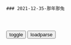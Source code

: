 ```tip
### 2021-12-35-那年那兔
```

<table id="tbc" style="white-space:pre-wrap">
</table>
<button onclick="toggleb()">toggle</button>
<button onclick="loadparse()">loadparse</button>
<br>
<!-- 🌸<br>🍅-　-🍑<hr>🍀 -->
<pre>
<textarea rows="30" cols="100" style="display: none" id="tar">

那年那兔那些事儿：兔子描述鹰酱家的大学太接地气，麻绳都是村子,动漫,国产动漫,好看视频
https://haokan.baidu.com/v?vid=9851403500901724709&sfrom=baidu-feed

各位知识分子朋友，欢迎来到我们这个种蘑菇的大家庭。

<font size="1" style="color:#DCDCDC">2022-03-14</font>

从那兔开始，震惊世界！ - 第十六章 诸君，且听龙吟！！！ - 顶点小说
https://www.maxreader.net/novel/congnatukaishizhenliangshijie/read_16.html

“各位知识分子朋友，欢迎来到我们这个种蘑菇嘞大家庭！！”

“啊，我们这边嘞好多都是从鹰酱家回来的，比如说那个什么很多轮子的村子回来的！”

下面的一只兔子对着伙伴悄悄说道：

“他说的是多伦多大学吧！”

豫兔继续说道：“还有那个树根很密集的大学的高材生！”

“他说的是密歇根大学。”

“还有那个叫啥，麻绳那个村嘞！”

“麻省理工学院！”

两只兔子有些无语的看着眼前的豫兔。

突然车子停了下来。

“啊，到了！”

众兔子纷纷跳下了车，只有那只豫兔还留在车上。

“俺们这些没文化的嘞搞不了这些东西。”

“种hua家就靠你们嘞，亲们！”

“帮俺们挺直腰杆子吧，拜拜！！！”

<font size="1" style="color:#DCDCDC">2022-03-14</font>

<p><font size="4""><b>
那年那兔：兔子的导弹定位不准，骆驼看完说明书，鹰酱哭了,动漫,g产动漫,好看视频</b></font>
https://haokan.baidu.com/v?vid=6005144825826484410&sfrom=baidu-feed

兔子你偷摸造这些东西，不会是用来打我的吧？

大屁眼子。

有朋自远方来，虽远必诛。

<font size="1" style="color:#DCDCDC"><b>2021/11/10 下午9:33:44</b></font>

那年那兔：鹰酱不愧是流氓大g，瞧瞧这一身打扮，这是要干啥去啊,动漫,g产动漫,好看视频
https://haokan.baidu.com/v?vid=4146387334426287428&sfrom=baidu-feed

这里是我的地盘，自古以来就是。从今往后这里我说了算，啊不，是自古以来就是我说了算。啊哈哈哈。a龖囗囗

我是
抗鸡奇侠闻风丧胆世界第三的文明古g
是也。我要雄起！a龖龖囗

<font size="1" style="color:#DCDCDC">2022-03-12</font>

那年那兔那些事儿：鹰酱来访种花家，看到兔子兵，冷汗都流下来了,动漫,g产动漫,好看视频
https://haokan.baidu.com/v?vid=1604740770736684415&sfrom=baidu-feed

从这一刻起，历史的齿轮，转了起来。

<font size="1" style="color:#DCDCDC">2022-03-11</font>

那年那兔：当年兔子跟鹰酱比海上实力，哭晕在厕所，有点悬殊哦,动漫,g产动漫,好看视频
https://haokan.baidu.com/v?vid=6947173992020388133&sfrom=baidu-feed

<font size="1" style="color:#DCDCDC">2022-03-11</font>

<font size="4"><b>
那年那兔那些事儿：兔子教鹰酱三三制，鹰酱用火箭筒，被兔子暴揍,动漫,g产动漫,好看视频</b></font><br>
https://haokan.baidu.com/v?vid=16019009431511114082&sfrom=baidu-feed

这种只会依靠装备优势，进行火力覆盖的行为，和流氓鹰酱有什么区别。

<font size="1" style="color:#DCDCDC"><b>2021/11/24 上午11:00:31</b></font>
那年那兔那些事：鹰酱换回了战俘，兔子换回顶鹰酱五个师的苹果树,动漫,g产动漫,好看视频
https://haokan.baidu.com/v?vid=11416315200439436277

你敢动我试试

来战啊

新闻

脑残片

2021/10/4下午3:41:43

<font size="4"><b>
那年那兔那些事儿：鹰酱和兔子各放狠话，围观群众都看呆了,动漫,g产动漫,好看视频</b></font><br>
https://haokan.baidu.com/v?vid=7164007938107601698&sfrom=baidu-feed

早晚宰了你，魂淡。

撑不到早完啦，魂淡。

<font size="1" style="color:#DCDCDC"><b>2021/11/26 上午10:34:38</b></font>

那年那兔那些事儿：弱小就要被欺负！两大g小g不入伙大打出手！,动漫,g产动漫,好看视频
https://haokan.baidu.com/v?vid=6248158700232082728&sfrom=baidu-feed

得不到那就干脆彻底毁掉

骆驼流泪，仿制AK，肩扛火箭

听着外面世界的炮火声。

2021/10/4下午3:35:34

<font size="2"><b>
那年那兔：小白兔迎接鹰酱，拿着白裤衩摇来摇去，太搞笑了！,动漫,g产动漫,好看视频</b></font><br>
https://haokan.baidu.com/v?vid=5425629487956077644&sfrom=baidu-feed

<font size="1" style="color:#DCDCDC"><b>2021/12/14 下午2:43:58</b></font><br>

那年那兔：兔子也想要战斗姬，没钱疯狂卖惨，鹰酱不听,动漫,g产动漫,好看视频
https://haokan.baidu.com/v?vid=8618402983995764674&sfrom=baidu-feed

无情的雨下呀下不停，淋透我身伤透我的心。

妈妈说过，资本家就是连你的棺材本都要一并拿去才开心的。

鹰酱，你真是个好禽兽。
https://gimg2.baidu.com/image_search/src=http%3A%2F%2Fi2.hdslb.com%2Fbfs%2Farchive%2F0b654f1cf7ac8d76fc10f3296165a1ae8d453838.jpg

<font size="1" style="color:#DCDCDC">2022-03-12</font>

那年那兔那些事儿：兔子真欠揍，看见鹰酱竟举白旗，真怂啊,动漫,g产动漫,好看视频
https://haokan.baidu.com/v?vid=13895535686646115625&sfrom=baidu-feed

三兔羡慕目光

三兔摇白旗

你来追我啊
髯翁：梦境背光

哈哈哈哈
髯翁：蜜月期

人家也想要好棒好棒的战斗姬

我不管，我不管
https://i.loli.net/2021/10/04/dONRBykljgiAH8V.png

你打算给多少钱

亲啊，君子之交淡如水。君子之交，我们不是君子吗？
想想作者临死前说过的话吧。

好像有点道理。那这样吧，我算你便宜一点。

你还没有悟到君子的精髓呀。小钱钱这种东西虽好，但是取之有道。节操，节操啊，你懂吗。
想想作者临死前三天所说的话吧。

今天虽然没更新，但是有一种谜之淡定。

那个，亲，不是有军事援助神马的吗？

一旦玩起来根本就停不下来好嘛。
https://i.loli.net/2021/10/04/zGqoIOUi2JVyFEl.png

人家也想要好多的小钱钱啊。
https://i.loli.net/2021/10/04/yZGUEN6q7jKYg9l.png

2021/10/4上午11:28:32

那年那兔那些事儿：兔熊结交，兔子阅兵歌唱《喀秋莎》！太感动了,动漫,g产动漫,好看视频
https://haokan.baidu.com/v?vid=11630780376371284093&sfrom=baidu-feed

我们相爱又相杀，既然我今天来这里做客，那么再送你一首，亲教过我的歌。

<font size="1" style="color:#DCDCDC">2022-03-10</font>

苏联名曲“喀秋莎”，灵感竟来源于zg，解f军：耻辱不会重演|火箭炮|张鼓峰|苏军_网易订阅
https://www.163.com/dy/article/GA5B0HOB0543V99X.html

1938年7月末，日本、苏联两g在张鼓峰地区进行了一场激烈的战斗。日军参战总人数近7000人、苏军参战1.5万余人，双方对张鼓峰地区的控制q展开了激烈的争夺。

这场冲突最终以日军的失败告终，苏军进占全部张鼓峰，将其划为“苏z界山”。

张鼓峰一直以来都是zg领土。在ze《瑷珲条约》z文文本中，明确规定张鼓峰属于zg。只是由于清zf积贫积弱，才渐渐失去了对地处边境的张鼓峰的控制。

<font size="1" style="color:#DCDCDC">2022-03-10</font>

钢铁洪流波波莎，关东精锐碾成渣。平成不知昭和恨，隔海犹唱喀秋莎。_哔哩哔哩_bilibili
https://www.bilibili.com/video/av501326750/

<font size="1" style="color:#DCDCDC">2022-03-10</font>

<p><font size="4""><b>
那年那兔那些事儿：兔子不要脸，身为种花家的人，还替毛熊打圆场,动漫,国产动漫,好看视频</b></font>
https://haokan.baidu.com/v?vid=10694455665043482341

他出了错拍拍屁股走人，倒下的同志们可永远也站不起来了。a龖龖龖

你张口毛熊闭口毛熊，把你自己那张面具摘下来，想想自己的祖宗是谁。a龖龖囗

我们不能再任由只会空谈的人摆布，而是应该用我们自己的行动去实现目标。a龖龖囗

<font size="1" style="color:#DCDCDC"><b>2021/11/8 下午2:02:23</b></font>

<font size="2"><b>
那年那兔：毛熊特别的饿，看到面包不吃，却在想有人要害他！,动漫,g产动漫,好看视频</b></font><br>
https://haokan.baidu.com/v?vid=1687426893227672423&sfrom=baidu-feed

我没有在夸你啊。a龖龖囗

鹰酱制造的光环，果然不太适合我，再见。（皿煮）

<font size="1" style="color:#DCDCDC"><b>2022/1/24 下午9:28:07</b></font><br>

<p><font size="4""><b>
那年那兔：兔子毛熊二国结交，双方开始阅兵唱国歌，像真的一样,动漫,g产动漫,好看视频</b></font>
https://haokan.baidu.com/v?vid=8030938479320125179&sfrom=baidu-feed

这个伟大的gj，已经不复存在了。

我们相爱又相杀。

<font size="1" style="color:#DCDCDC"><b>2021/11/8 下午1:53:12</b></font>

<p><font size="4""><b>
那年那兔：秃子打不过兔子，只能拿着喇叭，逞一时口舌之快,动漫,国产动漫,好看视频</b></font>
https://haokan.baidu.com/v?vid=8634243679684166097

那就干一票吧。

自己人打自己人，何必呢？

老子自幼就是种花家的传人，厚颜无耻之徒。a龖龖龖

总有一天，我会回来的。总有一天。

<font size="1" style="color:#DCDCDC"><b>2021/11/8 下午2:00:13</b></font>

那兔：棒子太自负，居然敢无视兔兔，惨遭sh主义毒打,动漫,g产动漫,好看视频
https://haokan.baidu.com/v?vid=3239244208240652545&sfrom=baidu-feed

二班的留下打扫战场，
一次性纸杯也要，手纸也要。

<font size="1" style="color:#DCDCDC">2022-03-09</font>

那年那兔：鹰酱横行霸道，吃雪糕不想给钱，兔子拿出绿色雪糕,动漫,国产动漫,好看视频
https://haokan.baidu.com/v?vid=10891942682253117172&sfrom=baidu-feed

孤独求败，但求一败。

我特喵的在城南吃西瓜都不给钱的，吃你个破雪糕算是看得起你。

你说话阴阳怪气的，迟早要治治你。

<font size="1" style="color:#DCDCDC">2022-03-08</font>

<p><font size="4"><b>
那年那兔那些事儿：兔子胆子真大，学生会开会，居然找个替身去,动漫,g产动漫,好看视频</b></font>
https://haokan.baidu.com/v?vid=8811463353403808882&sfrom=baidu-feed

就你出力出得最少，吃的最多。a龖龖囗

<font size="1" style="color:#DCDCDC"><b>2021/11/21 下午2:17:55</b></font>

<h4 style="color:#1E90FF">zg是礼仪之邦，“战斗m族”才不管那一套，直接扇嘴巴子</h4>
https://mbd.baidu.com/newspage/data/landingsuper?context=%7B%22nid%22%3A%22news_9367783272587479368%22%7D&n_type=-1&p_from=-1

<font size="1" style="color:#DCDCDC">2022/2/14 下午2:58:28</font>

<p><font size="4"><b>
那年那兔：毛熊不肯归还领土，领导无可奈何，只能派出嘴炮兔了,动漫,g产动漫,好看视频</b></font>
https://haokan.baidu.com/v?vid=16555000617855360976&sfrom=baidu-feed

给我接最强嘴炮兔。

<font size="1" style="color:#DCDCDC"><b>2021/11/21 下午8:51:47</b></font>

<p><font size="4"><b>
那年那兔那些事儿：兔子终于对作者动手，已不满足玩弄毛熊和鹰酱,动漫,g产动漫,好看视频</b></font>
https://haokan.baidu.com/v?vid=15083465950355101045&sfrom=baidu-feed

善良勇敢真诚慈祥的读者大大和观众老爷。

越来越短了呢。

少废话。

这个东西你眼熟吧。

这是你机箱硬盘，为了让你好好工作，除了工作以外的其他东西，我都会帮你删干净的。a龖龖囗

好汉饶命，不要啊。

我看看，小坦克哈，使命召唤哈，星际争霸哈。

g喜发财下山了31
這一段暗示作者被請去喝茶

<font size="1" style="color:#DCDCDC"><b>2021/11/19 下午4:28:45</b></font>

<p><font size="4"><b>
兔兔简直太腹黑，竟然狂坑好友，真的会做生意,动漫,g产动漫,好看视频</b></font>
https://haokan.baidu.com/v?vid=10476363943269115824&sfrom=baidu-feed

你这是明抢，生意没有你这么做的。

<font size="1" style="color:#DCDCDC"><b>2021/11/19 下午2:14:52</b></font>

<font size="2"><b>
那年那兔那些事儿：鹰酱喜欢小秃子，竟然提出这么阴险的建议,动漫,g产动漫,好看视频</b></font><br>
https://haokan.baidu.com/v?vid=12671640702929135622&sfrom=baidu-feed

把网线拔了。a龖龖囗

<font size="1" style="color:#DCDCDC"><b>2022/1/25 下午3:56:27</b></font><br>

<font size="2"><b>
那年那兔：兔子好算计，看鹰酱迟迟不肯买东西，大声说它是流氓,动漫,g产动漫,好看视频</b></font><br>
https://haokan.baidu.com/v?vid=4368859567034062447&sfrom=baidu-feed

大流氓就大流氓吧。

<font size="1" style="color:#DCDCDC"><b>2022/1/25 上午11:08:05</b></font><br>

<p><font size="4"><b>
为什么《那兔》不能上y视？那么多儿童不适合，能上吗_腾讯新闻</b></font>
https://new.qq.com/rain/a/20210508A03IMV00

在某些细节上，我们的兔子表现出来的面孔，就有些流氓了。

兔子在跟骆驼推销的时候，手法也跟市面上很多商家的推销手段不能说相似，只能说是一模一样，

凡是为g争光的事件就放在动画中，但是走过这么多弯路却只字不提，因此这或许还不够作为正能量的作品放在央视上播出，正因为它实在太“清澈”了。

《那年那兔那些事》这部动画如果光给孩子们看的话，他们是看不懂的，这部动画必须是有历史基础的人才能看懂，没有历史基础的孩子看着会感觉很无聊。

<font size="1" style="color:#DCDCDC"><b>2021/11/17 上午10:47:29</b></font>

<p><font size="4"><b>
为什么《那兔》不能像《工作细胞》那样上y视播出呢？</b></font>
https://baijiahao.baidu.com/s?id=1699188352922549402&wfr=spider&for=pc

《那兔》真的在y视上播出的话，很容易被一些“公知”以及g外媒体将其内容曲解。

《那兔》
需要一定的历史知识才能看懂表达的意思，

<font size="1" style="color:#DCDCDC"><b>2021/11/17 上午10:50:52</b></font>

<font size="4"><b>
那年那兔那些事儿：为了研发蘑菇弹，兔子累晕在工作岗位上,动漫,g产动漫,好看视频</b></font><br>
https://haokan.baidu.com/v?vid=5242716946212679113&sfrom=baidu-feed

<font size="1" style="color:#DCDCDC"><b>2021/12/1 下午1:44:31</b></font><br>

<font size="4"><b>
那年那兔那些事儿：兔子真是穷怕了，鹰酱熊酱不敢卖的东西他敢卖,动漫,g产动漫,好看视频</b></font><br>
https://haokan.baidu.com/v?pd=wisenatural&vid=9429465184928018240

<font size="1" style="color:#DCDCDC"><b>2021/12/1 下午1:45:13</b></font><br>

<font size="4"><b>
那年那兔：小白兔这么可爱，大家见了它，为何吓得直哆嗦！,动漫,g产动漫,好看视频</b></font><br>
https://haokan.baidu.com/v?vid=9458446352011642025&sfrom=baidu-feed

<font size="1" style="color:#DCDCDC"><b>2021/12/1 下午1:45:22</b></font><br>

<font size="2"><b>
那年那兔那些事儿：这辈子能为种花家燃烧一次自己的机会，很值得,动漫,g产动漫,好看视频</b></font><br>
https://haokan.baidu.com/v?vid=17926441895685354007&sfrom=baidu-feed

听说大哥和鹰酱达成协议了，禁止大气圈内实验蘑菇蛋，我们这么做合适么吗？

光听辣鸡交换，还连动画都不做了吗。

我们没有签过的纸，就是厕所的屎。

<font size="1" style="color:#DCDCDC"><b>2021/12/8 上午10:53:57</b></font><br>

<p><font size="4"><b>
那年那兔那些事儿：骆驼买军火误入兔子黑店，直接被骗光所有钱,动漫,g产动漫,好看视频</b></font>
https://haokan.baidu.com/v?vid=5432987842443711566&sfrom=baidu-feed

没有幽默感的骆驼，就跟油墨刷出来的鹰酱一样的非黑即白。

游击界有神器，这款东西迟早会流行的。

<font size="1" style="color:#DCDCDC"><b>2021/11/17 上午10:53:18</b></font>

<p><font size="4"><b>
那兔，学生会长公然诽谤，就这素质还当会长走后门当上的吧|动漫|动画|g产_新浪新闻</b></font>
http://k.sina.com.cn/article_6146078939_m16e55b8db00101anoc.html

是兔子快躲起来。

号外号外，兔子昨天又咬伤三人，非常凶残，切勿靠近或者投食。

没人跟我玩，我自己玩。

这么淳朴的好河马，好像可以交朋友的样子。

于是那年，经济援助开始了。

你们在干什么？

我也不知道啊。

这他喵的淳朴过了吧。

没钱没关系，我们谈谈资源。

<font size="1" style="color:#DCDCDC"><b>2021/11/17 上午11:06:23</b></font>

<p><font size="4"><b>
那年那兔那些事儿：兔子真是穷怕了，鹰酱熊酱不敢卖的东西他敢卖,动漫,g产动漫,好看视频</b></font>
https://haokan.baidu.com/v?vid=9429465184928018240&sfrom=baidu-feed

从今以后，绝对不允许有人再跟我大声说话。

鹰酱和熊酱敢卖的东西我们卖，鹰酱和熊酱不敢卖的东西我们更要卖。a龖龖龖

作者保证以后会按时更新俏兔子大战傻贼鹰，本次错误下不为例。

l兮传奇
那年骆驼带着兔子无法抗拒的巨款，买了一批战略武器，也是g际上唯一有记录的战略武器成交记录。网传兔子报了总价，骆驼以为是单价，还觉得太便宜了，辛酸。

q剑斋主
兔子卖的只是常规蛋，那个特殊的坏蛋是骆驼在沙漠捡滴我们可是好人

x部超音速
d风3，据说还卖了一枚h弹。

g谷先生
d风快递

<font size="1" style="color:#DCDCDC"><b>2021/11/16 下午1:57:05</b></font>

<font size="4"><b>
那年那兔那些事儿：兔子穷怕了，为了多挣钱什么都可以卖,动漫,g产动漫,好看视频</b></font><br>
https://haokan.baidu.com/v?vid=17733834889298386340&sfrom=baidu-feed

y点极幻
那兔的核心思想是什么呢?

n友菱Bl
小钱钱，小钱钱，还是小钱钱！所以不管是gj也好！还是咱们小家庭也好！都要有钱才是真的好！

b害怕V哥不是什么好人
钱

e木杉
和军火比起来，D品那点利润都不算什么了

s乄领域
和医药行业比起来，军火算个球

<font size="1" style="color:#DCDCDC"><b>2021/11/30 上午10:18:03</b></font><br>

<p><font size="4"><b>
那年那兔那些事儿：兔子鹰酱拍戏，导演遇害，来自过气网红的愤怒,动漫,g产动漫,好看视频</b></font>
https://haokan.baidu.com/v?vid=13337450829975538713&sfrom=baidu-feed

俏兔子大战傻贼鹰

鹰酱你个没皮没脸的。

在这件事上还是承让承让。

明明我才是主角，明明我才是种花家的传人，明明说好的双倍的幸福。

<font size="1" style="color:#DCDCDC"><b>2021/11/17 上午10:03:33</b></font>

<font size="2"><b>
那年那兔：鹰酱一言不合，直接把兔子给打了，场面太血腥！,动漫,g产动漫,好看视频</b></font><br>
https://haokan.baidu.com/v?vid=196184767269629731&sfrom=baidu-feed

那年兔子在鹰酱的鞭策下，板件质量越来越高。
https://gimg0.baidu.com/gimg/src=http%3A%2F%2Ff7.baidu.com%2Fit%2Fu%3D131781559%2C1870521873%26fm%3D222%26app%3D108%26f%3DJPEG
https://gimg0.baidu.com/gimg/src=http%3A%2F%2Ff7.baidu.com%2Fit%2Fu%3D131781559%2C1870521873%26fm%3D222%26app%3D108%26f.JPEG

<font size="1" style="color:#DCDCDC"><b>2022/1/25 上午11:27:09</b></font><br>

<p><font size="4"><b>
那年那兔那些事儿：兔子无视标准化，被鹰酱吊打，真是惨啊,动漫,g产动漫,好看视频</b></font>
https://haokan.baidu.com/v?vid=8039983645755478741&sfrom=baidu-feed

这两个板件的公差，还是在规定范围以外啊。

才一点而已，无视它。

按我的标准来。

亲，我错了。按照你的标准来，而且我是单身狗啊。

<font size="1" style="color:#DCDCDC"><b>2021/11/17 上午10:36:38</b></font>

<p><font size="4"><b>
那年那兔那些事儿：兔子大扫除掉下遥控器，好奇按下按钮会怎么样,动漫,g产动漫,好看视频</b></font>
https://haokan.baidu.com/v?vid=6553383838118908745

l史摘要
我们并没有卖蘑菇，那是我们zg丢失的，谁知道他们竟然在沙漠中捡到了幸好遥控器还在我们手中

t胡小P胡
此段都是反话，说没有武器装船，实情是兔子卖给s特一批弹道导弹，说没兔子专家去s特，实情是z方负责建设导弹发射基地并由z方控制发射q。

l实人壹
骆驼在沙漠里捡了一个蘑菇蛋

　riedrichEngels
卖给s特的d风3顺带给了一枚蘑菇弹，发射q还是掌握在我们手里

<font size="1" style="color:#DCDCDC"><b>2021/11/16 下午2:22:58</b></font>

那年那兔：毛熊和兔子在边境比武器实力，兔子一个王，毛熊懵了,动漫,g产动漫,好看视频
https://haokan.baidu.com/v?vid=989655431128698072&sfrom=baidu-feed

看见我数百万的部队了吗，只要一言不合，你就是个屎兔子。

穷鬼真的好受伤。
　你不要这个样子，实在不行我帮你修修飞姬的细节。

<font size="1" style="color:#DCDCDC">2022-03-08</font>

<p><font size="4"><b>
那年那兔那些事儿：鹰酱真倒霉，帮助兔子修飞机，自己却受伤了,动漫,g产动漫,好看视频</b></font>
https://haokan.baidu.com/v?vid=11956348947273799484&sfrom=baidu-feed

独一无二的东西才能彰显我兔的尊贵品质。

是要负历史责任的。

兔子制造，成为了威力专z，工艺m主的代名词。

<font size="1" style="color:#DCDCDC"><b>2021/11/15 下午2:10:54</b></font>

<font size="4"><b>
兔子的国际援助，便宜皮实，耐操-吧唧感觉自己萌萌哒</b></font><br>
http://jayseb.lofter.com/post/3cdb71_cc5b6f1

国际援助啊
https://imglf0.lf127.net/img/Q2hYQldwUWlYQ0RERzR3REE3R28vQjVhemdLTnhkQVpVeHRJb0hIVEdoYmc3Y01OYlFHVmN3PT0.jpg

耐操
https://imglf1.lf127.net/img/Q2hYQldwUWlYQ0RERzR3REE3R28vSkEwalplZEViWlFKQW04alRoM2wvaEJsRktJNFpUaTJRPT0.jpg

<font size="1" style="color:#DCDCDC"><b>2021/12/1 下午9:36:05</b></font><br>

那年那兔：有“朋”自远方来，虽远必诛，俺们就捡最大的狠狠打,动漫,g产动漫,好看视频
https://haokan.baidu.com/v?vid=17867123539966004371&sfrom=baidu-feed

<font size="1" style="color:#DCDCDC">2022-03-12</font>

<font size="4"><b>
那年那兔：老鹰看见兔子，吓得满身全是汗，偷偷援助被发现了！,动漫,g产动漫,好看视频</b></font><br>
https://haokan.baidu.com/v?vid=18415394767300660434&sfrom=baidu-feed

兔子，你偷摸造这些东西，不会是用来打我的吧？
　怎么会呢，咱么是朋友呀。Friend（流汗）
真的？
　当然是真的，咱俩拉钩。（大汗）

<font size="1" style="color:#DCDCDC"><b>2021/12/1 下午9:45:40</b></font><br>

<p><font size="4"><b>
那年那兔那些事儿：骆驼和兔子做交易，兔子成金主，鹰酱一头雾水,动漫,g产动漫,好看视频</b></font>
https://haokan.baidu.com/v?vid=4665034139133361096&tab=

我们卖给朋友的都是防御性质的，你拿的那个才是进攻性质的。

这是进攻，这是防御，没有道理啊。

<font size="1" style="color:#DCDCDC"><b>2021/11/16 下午2:15:59</b></font>

<font size="2"><b>
那年那兔：小兔子看完电影，吓得合不拢嘴，一直摇着头！,动漫,g产动漫,好看视频</b></font><br>
https://haokan.baidu.com/v?vid=7609189011804835085&sfrom=baidu-feed

<font size="1" style="color:#DCDCDC"><b>2021/12/14 下午8:37:57</b></font><br>

<font size="2"><b>
那年那兔那些事儿：看傻大木挨揍，兔子终于决定改革g开放挣钱,动漫,g产动漫,好看视频</b></font><br>
https://haokan.baidu.com/v?vid=10405708428998207661&sfrom=baidu-feed

<font size="1" style="color:#DCDCDC"><b>2021/12/8 下午1:23:13</b></font><br>

<p><font size="4"><b>
那年那兔那些事儿：兔子玩游戏，总是输给鹰酱，气的都拔网线啦,动漫,h产动漫,好看视频</b></font>
https://haokan.baidu.com/v?vid=8201828106596386148&sfrom=baidu-feed

打不赢，真的有可能打不赢。

不是我的错，是傻大木的错，是体z的错，是sh的错，是地球的错。

拖出去羹了吧。

我要见观众。

珊璞d狗带。
雷姆赛高。

我是爱米d。

就差钱喽。

改g开放吧。a龖龖龖

倒闭了，倒闭了。

驴牌同款，价格便宜。

鹰酱祖g品牌，古奇同款，价格便宜。

<font size="1" style="color:#DCDCDC"><b>2021/11/15 下午1:45:39</b></font>
<p><font size="4"><b>
那年那兔那些事儿：作者真是话多，拆穿鹰兔，被二人一顿爆锤,动漫,h产动漫,好看视频</b></font>
https://haokan.baidu.com/v?vid=1232048162971233236&sfrom=baidu-feed

不来一发帝g主义子弹的洗礼？

不了，不了。家里有，家里有。

最近听说你在卖硫二甘醇和亚硫酰氯。手握5毛。

君子固穷，我会帮别人做生化大杀器么？

话说，二位是怎么知道，这俩原材料能做生化大杀器啊？

不好好更新，就你话多。

到底是嫌不更新，还是嫌话多嘛？

<font size="1" style="color:#DCDCDC"><b>2021/11/12 上午10:01:13</b></font>

<p><font size="4"><b>
强行指控“银河号” 蓄意挑衅zg</b></font>
https://baijiahao.baidu.com/s?id=1716184059107166818&wfr=spider&for=pc

<font size="1" style="color:#DCDCDC"><b>2021/11/12 上午10:07:52</b></font>

<p><font size="4"><b>
那年那兔那些事儿：把地球五大扛把子得罪完的卡大佐出场了！(2),动漫,g产动漫,好看视频</b></font>
https://haokan.baidu.com/v?vid=7456398872597148342&sfrom=baidu-feed

拿下坦黑叔，活捉林？玲。

坦克碾压明鸭卡大佐。

<font size="1" style="color:#DCDCDC"><b>2021/11/17 上午11:21:03</b></font>

<font size="4"><b>
那年那兔：河马很强大，帮助弱小的人，谁知被敌人给干掉了！,动漫,g产动漫,好看视频</b></font><br>
https://haokan.baidu.com/v?vid=3483514340922113903&sfrom=baidu-feed

https://f7.baidu.com/it/u=4267267579,1399578201&fm=222&.jpg

<font size="1" style="color:#DCDCDC"><b>2021/11/26 下午2:54:43</b></font>

</textarea>
</pre>
<!-- 🍀<br>🍑-　-🍅<hr>🌸 -->

<script src="https://cdn.jsdelivr.net/npm/jquery@3.5.1/dist/jquery.min.js"></script>

<link rel="stylesheet" href="https://cdn.jsdelivr.net/gh/fancyapps/fancybox@3.5.7/dist/jquery.fancybox.min.css" />
<script src="https://cdn.jsdelivr.net/gh/fancyapps/fancybox@3.5.7/dist/jquery.fancybox.min.js"></script>

<script type="text/javascript">

var __urlRegex = /(\b(https?|ftp|file):\/\/[-A-Z0-9+&@#\/%?=~_|!:,.;]*[-A-Z0-9+&@#\/%=~_|])/ig;
var __imgRegex = /\.(?:jpe?g|gif|png|webp)$/i;

loadparse();

function parseURL($string){

    var exp = __urlRegex;
    return $string.replace(exp,function(match){
            __imgRegex.lastIndex=0;
            if(__imgRegex.test(match)){
                return '<a data-fancybox="gallery" href="' + match.replace("/p=700", "")
                 + '"><img src="' + match.replace("/p=700", "/p=160x200")+'" width="64"></a>';
            }
            else{
                return '<a href="' + match + '" target="_blank">' + match + '</a>';
            }
        }
    );
}

function loadparse() {
  tbc.innerHTML = parseURL(tar.value);
}

function toggleb() {
  var x = document.getElementById("tar");
  if (x.style.display === "none") {
    x.style.display = "";
  } else {
    x.style.display = "none";
  }
}

</script>
